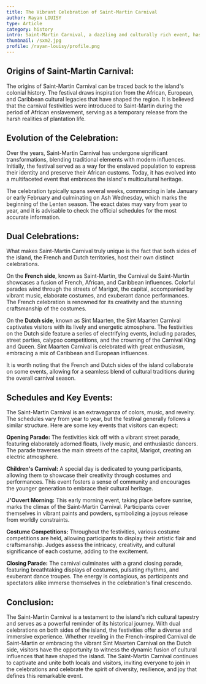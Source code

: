 ```yaml
---
title: The Vibrant Celebration of Saint-Martin Carnival
author: Rayan LOUISY
type: Article
category: history
intro: Saint-Martin Carnival, a dazzling and culturally rich event, has become an integral part of the island's identity. This vibrant celebration, deeply rooted in history, showcases the fusion of diverse cultural influences. With its captivating origins, evolving traditions, and unique dual celebrations on both sides of the island, the Saint-Martin Carnival offers an immersive experience that enchants both locals and visitors alike.
thumbnail: /sxm2.jpg
profile: /rayan-louisy/profile.png
---
```


## Origins of Saint-Martin Carnival:

The origins of Saint-Martin Carnival can be traced back to the island's colonial history. The festival draws inspiration from the African, European, and Caribbean cultural legacies that have shaped the region. It is believed that the carnival festivities were introduced to Saint-Martin during the period of African enslavement, serving as a temporary release from the harsh realities of plantation life.

## Evolution of the Celebration:

Over the years, Saint-Martin Carnival has undergone significant transformations, blending traditional elements with modern influences. Initially, the festival served as a way for the enslaved population to express their identity and preserve their African customs. Today, it has evolved into a multifaceted event that embraces the island's multicultural heritage.

The celebration typically spans several weeks, commencing in late January or early February and culminating on Ash Wednesday, which marks the beginning of the Lenten season. The exact dates may vary from year to year, and it is advisable to check the official schedules for the most accurate information.

## Dual Celebrations:

What makes Saint-Martin Carnival truly unique is the fact that both sides of the island, the French and Dutch territories, host their own distinct celebrations.

On the **French side**, known as Saint-Martin, the Carnival de Saint-Martin showcases a fusion of French, African, and Caribbean influences. Colorful parades wind through the streets of Marigot, the capital, accompanied by vibrant music, elaborate costumes, and exuberant dance performances. The French celebration is renowned for its creativity and the stunning craftsmanship of the costumes.

On the **Dutch side**, known as Sint Maarten, the Sint Maarten Carnival captivates visitors with its lively and energetic atmosphere. The festivities on the Dutch side feature a series of electrifying events, including parades, street parties, calypso competitions, and the crowning of the Carnival King and Queen. Sint Maarten Carnival is celebrated with great enthusiasm, embracing a mix of Caribbean and European influences.

It is worth noting that the French and Dutch sides of the island collaborate on some events, allowing for a seamless blend of cultural traditions during the overall carnival season.

## Schedules and Key Events:

The Saint-Martin Carnival is an extravaganza of colors, music, and revelry. The schedules vary from year to year, but the festival generally follows a similar structure. Here are some key events that visitors can expect:

**Opening Parade:** The festivities kick off with a vibrant street parade, featuring elaborately adorned floats, lively music, and enthusiastic dancers. The parade traverses the main streets of the capital, Marigot, creating an electric atmosphere.

**Children's Carnival:** A special day is dedicated to young participants, allowing them to showcase their creativity through costumes and performances. This event fosters a sense of community and encourages the younger generation to embrace their cultural heritage.

**J'Ouvert Morning:** This early morning event, taking place before sunrise, marks the climax of the Saint-Martin Carnival. Participants cover themselves in vibrant paints and powders, symbolizing a joyous release from worldly constraints.

**Costume Competitions:** Throughout the festivities, various costume competitions are held, allowing participants to display their artistic flair and craftsmanship. Judges assess the intricacy, creativity, and cultural significance of each costume, adding to the excitement.

**Closing Parade:** The carnival culminates with a grand closing parade, featuring breathtaking displays of costumes, pulsating rhythms, and exuberant dance troupes. The energy is contagious, as participants and spectators alike immerse themselves in the celebration's final crescendo.

## Conclusion:

The Saint-Martin Carnival is a testament to the island's rich cultural tapestry and serves as a powerful reminder of its historical journey. With dual celebrations on both sides of the island, the festivities offer a diverse and immersive experience. Whether reveling in the French-inspired Carnival de Saint-Martin or embracing the vibrant Sint Maarten Carnival on the Dutch side, visitors have the opportunity to witness the dynamic fusion of cultural influences that have shaped the island. The Saint-Martin Carnival continues to captivate and unite both locals and visitors, inviting everyone to join in the celebrations and celebrate the spirit of diversity, resilience, and joy that defines this remarkable event.
